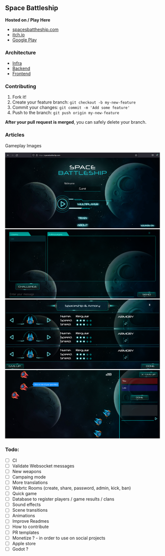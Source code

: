 ## Space Battleship

**Hosted on / Play Here**

- [spacesbattheship.com](https://spacesbattleship.com/)
- [itch.io](https://karran.itch.io/space-battleship)
- [Google Play](https://play.google.com/store/apps/details?id=com.spacebattleship.app)

### Architecture

- [Infra](./infra)
- [Backend](./node_server)
- [Frontend](./phaser_game)

### Contributing

1. Fork it!
2. Create your feature branch: `git checkout -b my-new-feature`
3. Commit your changes: `git commit -m 'Add some feature'`
4. Push to the branch: `git push origin my-new-feature`

**After your pull request is merged**, you can safely delete your branch.

### Articles

Gameplay Images

![NEW GAME](gameplay-image/newgame.png?raw=true "NEW GAME")
![WAITING FOR OPONENT](gameplay-image/WAITING.png?raw=true "WAITING FOR OPONENT")
![CHOOSE SPACESHIP](gameplay-image/CHOOSESPACESHIP.png?raw=true "CHOOSE SPACESHIP")
![GAMEPLAY](gameplay-image/GAMEPLAY.png?raw=true "GAMEPLAY")


### Todo:

- [ ] CI
- [ ] Validate Websocket messages
- [ ] New weapons
- [ ] Campaing mode
- [ ] More translations
- [ ] Webrtc Rooms (create, share, password, admin, kick, ban)
- [ ] Quick game
- [ ] Database to register players / game results / clans
- [ ] Sound effects
- [ ] Scene transitions
- [ ] Animations
- [ ] Improve Readmes
- [ ] How to contribute
- [ ] PR templates
- [ ] Monetize ? - in order to use on social projects
- [ ] Apple store
- [ ] Godot ?
